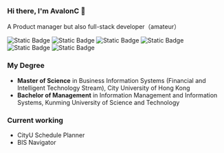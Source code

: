 ### Hi there, I'm AvalonC 👋
A Product manager but also full-stack developer（amateur）

![Static Badge](https://img.shields.io/badge/Java-%23000000?style=flat-square&logo=openjdk&logoColor=white)
![Static Badge](https://img.shields.io/badge/Anaconda-%2344A833?style=flat-square&logo=anaconda&logoColor=white)
![Static Badge](https://img.shields.io/badge/HTML-%23E34F26?style=flat-square&logo=html5&logoColor=white)
![Static Badge](https://img.shields.io/badge/Sass-%23CC6699?style=flat-square&logo=sass&logoColor=white)
![Static Badge](https://img.shields.io/badge/JavaScript-%23F7DF1E?style=flat-square&logo=javascript&logoColor=black)
![Static Badge](https://img.shields.io/badge/JQuery-%230769AD?style=flat-square&logo=jquery&logoColor=white)


### My Degree
- **Master of Science** in Business Information Systems (Financial and Intelligent Technology Stream), City University of Hong Kong
- **Bachelor of Management** in Information Management and Information Systems, Kunming University of Science and Technology

### Current working
- CityU Schedule Planner
- BIS Navigator
